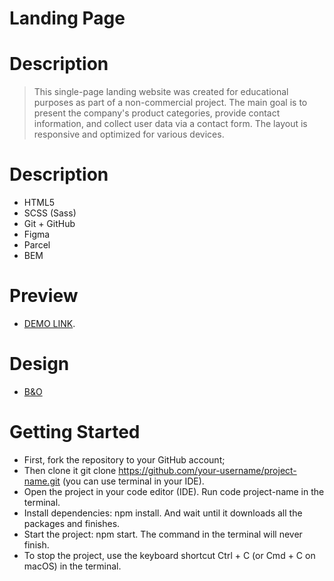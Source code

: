 # Landing Page
# Description
> This single-page landing website was created for educational purposes as part of a non-commercial project. The main goal is to present the company's product categories, provide contact information, and collect user data via a contact form. The layout is responsive and optimized for various devices.

# Description
- HTML5
- SCSS (Sass)
- Git + GitHub
- Figma
- Parcel
- BEM

# Preview
- [DEMO LINK](https://deadslowright.github.io/layout_landing-page/).

# Design
- [B&O](https://www.figma.com/file/DtkQmQ797hk0nI4KfMi2Uq/BOSE-New-Version?type=design&node-id=6817-212&t=ZTV6Gl8NzaWkJ4FK-0)

# Getting Started
- First, fork the repository to your GitHub account;
- Then clone it git clone <https://github.com/your-username/project-name.git> (you can   use terminal in your IDE).
- Open the project in your code editor (IDE). Run code project-name in the terminal.
- Install dependencies: npm install. And wait until it downloads all the packages and finishes.
- Start the project: npm start. The command in the terminal will never finish.
- To stop the project, use the keyboard shortcut Ctrl + C (or Cmd + C on macOS) in the terminal.
